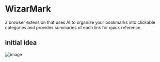 # WizarMark
a browser extension that uses AI to organize your bookmarks into clickable categories and provides summaries of each link for quick reference.

## initial idea
![image](https://github.com/kshitij-hash/WizarMark/assets/83551355/a59cc3a0-cd11-4b9a-8470-3111be08ce02)
